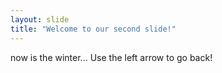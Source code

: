 ```yaml
---
layout: slide
title: "Welcome to our second slide!"
---
```

now is the winter...
Use the left arrow to go back!
